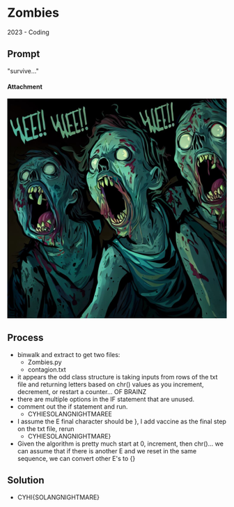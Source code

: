 # Zombies
2023 - Coding

## Prompt
"survive..."
#### Attachment
![creepypasta](files/zombie-apocalypse.jpeg)

## Process
* binwalk and extract to get two files:
  * Zombies.py
  * contagion.txt
* it appears the odd class structure is taking inputs from rows of the txt file and returning letters based on chr() values as you increment, decrement, or restart a counter... OF BRAINZ
* there are multiple options in the IF statement that are unused.
* comment out the if statement and run.
  * CYHIESOLANGNIGHTMAREE
* I assume the E final character should be }, I add vaccine as the final step on the txt file, rerun
  * CYHIESOLANGNIGHTMARE}
* Given the algorithm is pretty much start at 0, increment, then chr()... we can assume that if there is another E and we reset in the same sequence, we can convert other E's to {}

## Solution
* CYHI{SOLANGNIGHTMARE}